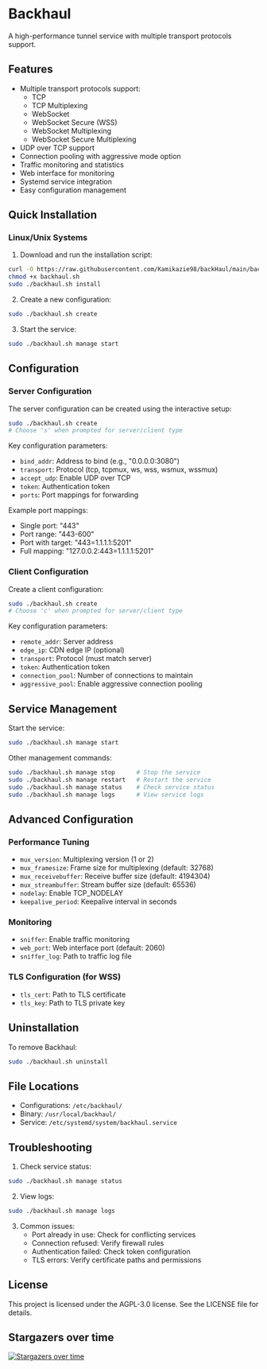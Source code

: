 # Backhaul

A high-performance tunnel service with multiple transport protocols support.

## Features

- Multiple transport protocols support:
  - TCP
  - TCP Multiplexing
  - WebSocket
  - WebSocket Secure (WSS)
  - WebSocket Multiplexing
  - WebSocket Secure Multiplexing
- UDP over TCP support
- Connection pooling with aggressive mode option
- Traffic monitoring and statistics
- Web interface for monitoring
- Systemd service integration
- Easy configuration management

## Quick Installation

### Linux/Unix Systems

1. Download and run the installation script:
```bash
curl -O https://raw.githubusercontent.com/Kamikazie98/backHaul/main/backhaul.sh
chmod +x backhaul.sh
sudo ./backhaul.sh install
```

2. Create a new configuration:
```bash
sudo ./backhaul.sh create
```

3. Start the service:
```bash
sudo ./backhaul.sh manage start
```

## Configuration

### Server Configuration

The server configuration can be created using the interactive setup:
```bash
sudo ./backhaul.sh create
# Choose 's' when prompted for server/client type
```

Key configuration parameters:
- `bind_addr`: Address to bind (e.g., "0.0.0.0:3080")
- `transport`: Protocol (tcp, tcpmux, ws, wss, wsmux, wssmux)
- `accept_udp`: Enable UDP over TCP
- `token`: Authentication token
- `ports`: Port mappings for forwarding

Example port mappings:
- Single port: "443"
- Port range: "443-600"
- Port with target: "443=1.1.1.1:5201"
- Full mapping: "127.0.0.2:443=1.1.1.1:5201"

### Client Configuration

Create a client configuration:
```bash
sudo ./backhaul.sh create
# Choose 'c' when prompted for server/client type
```

Key configuration parameters:
- `remote_addr`: Server address
- `edge_ip`: CDN edge IP (optional)
- `transport`: Protocol (must match server)
- `token`: Authentication token
- `connection_pool`: Number of connections to maintain
- `aggressive_pool`: Enable aggressive connection pooling

## Service Management

Start the service:
```bash
sudo ./backhaul.sh manage start
```

Other management commands:
```bash
sudo ./backhaul.sh manage stop      # Stop the service
sudo ./backhaul.sh manage restart   # Restart the service
sudo ./backhaul.sh manage status    # Check service status
sudo ./backhaul.sh manage logs      # View service logs
```

## Advanced Configuration

### Performance Tuning

- `mux_version`: Multiplexing version (1 or 2)
- `mux_framesize`: Frame size for multiplexing (default: 32768)
- `mux_receivebuffer`: Receive buffer size (default: 4194304)
- `mux_streambuffer`: Stream buffer size (default: 65536)
- `nodelay`: Enable TCP_NODELAY
- `keepalive_period`: Keepalive interval in seconds

### Monitoring

- `sniffer`: Enable traffic monitoring
- `web_port`: Web interface port (default: 2060)
- `sniffer_log`: Path to traffic log file

### TLS Configuration (for WSS)

- `tls_cert`: Path to TLS certificate
- `tls_key`: Path to TLS private key

## Uninstallation

To remove Backhaul:
```bash
sudo ./backhaul.sh uninstall
```

## File Locations

- Configurations: `/etc/backhaul/`
- Binary: `/usr/local/backhaul/`
- Service: `/etc/systemd/system/backhaul.service`

## Troubleshooting

1. Check service status:
```bash
sudo ./backhaul.sh manage status
```

2. View logs:
```bash
sudo ./backhaul.sh manage logs
```

3. Common issues:
   - Port already in use: Check for conflicting services
   - Connection refused: Verify firewall rules
   - Authentication failed: Check token configuration
   - TLS errors: Verify certificate paths and permissions

## License

This project is licensed under the AGPL-3.0 license. See the LICENSE file for details.

## Stargazers over time
[![Stargazers over time](https://starchart.cc/Musixal/Backhaul.svg?variant=light)](https://starchart.cc/Musixal/Backhaul)

